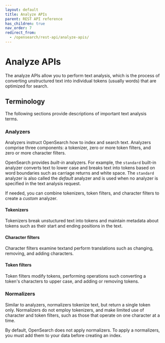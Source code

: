 ```yaml
---
layout: default
title: Analyze APIs
parent: REST API reference
has_children: true
nav_order: 7
redirect_from:
  - /opensearch/rest-api/analyze-apis/
---
```


# Analyze APIs

The analyze APIs allow you to perform text analysis, which is the process of converting unstructured text into individual tokens (usually words) that are optimized for search. 

## Terminology

The following sections provide descriptions of important text analysis terms. 

### Analyzers

Analyzers instruct OpenSearch how to index and search text. Analyzers comprise three components: a tokenizer, zero or more token filters, and zero or more character filters. 

OpenSearch provides *built-in* analyzers. For example, the `standard` built-in analyzer converts text to lower case and breaks text into tokens based on word boundaries such as carriage returns and white space. The `standard` analyzer is also called the *default* analyzer and is used when no analyzer is specified in the text analysis request.

If needed, you can combine tokenizers, token filters, and character filters to create a *custom* analyzer.

#### Tokenizers

Tokenizers break unstuctured text into tokens and maintain metadata about tokens such as their start and ending positions in the text.

#### Character filters

Character filters examine textand perform translations such as changing, removing, and adding characters. 

#### Token filters

Token filters modify tokens, performing operations such converting a token's characters to upper case, and adding or removing tokens. 

### Normalizers

Similar to analyzers, normalizers tokenize text, but return a single token only. Normalizers do not employ tokenizers, and make limited use of character and token filters, such as those that operate on one character at a time.

By default, OpenSearch does not apply normalizers. To apply a normalizers, you must add them to your data before creating an index.